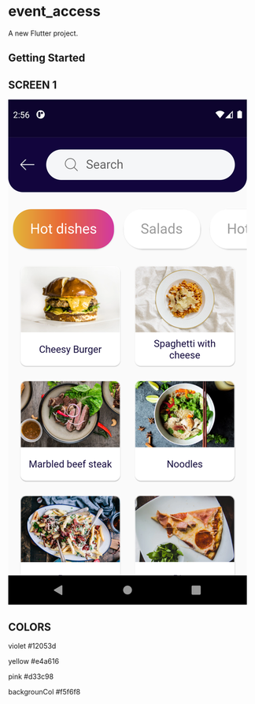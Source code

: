 # event_access

A new Flutter project.

## Getting Started

## SCREEN 1

![alt text](https://github.com/abhi123vj/Events_access/blob/Abhiram/reff%20imgs/CreatedScreen1.png?raw=true)



## COLORS

  violet           #12053d  
  
  yellow           #e4a616

  pink             #d33c98
  
  backgrounCol     #f5f6f8
